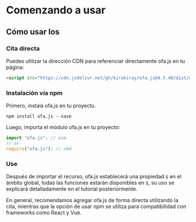 # Comenzando a usar
## Cómo usar los
### Cita directa

Puedes utilizar la dirección CDN para referenciar directamente ofa.js en tu página:

```html
<script src="https://cdn.jsdelivr.net/gh/kirakiray/ofa.js@4.3.40/dist/ofa.js"></script>
```

### Instalación vía npm

Primero, instala ofa.js en tu proyecto.

```shell
npm install ofa.js --save
```

Luego, importa el módulo ofa.js en tu proyecto:

```javascript
import "ofa.js"; // esm
// or
require("ofa.js"); // cmd
```

### Use

Después de importar el recurso, ofa.js establecerá una propiedad `$` en el ámbito global, todas las funciones estarán disponibles en `$`, su uso se explicará detalladamente en el tutorial posteriormente.

En general, recomendamos agregar ofa.js de forma directa utilizando la cita, mientras que la opción de usar npm se utiliza para compatibilidad con frameworks como React y Vue.